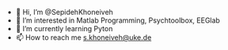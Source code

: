 - 👋 Hi, I’m @SepidehKhoneiveh
- 👀 I’m interested in Matlab Programming, Psychtoolbox, EEGlab 
- 🌱 I’m currently learning Pyton
- 📫 How to reach me s.khoneiveh@uke.de

<!---
SepidehKhoneiveh/SepidehKhoneiveh is a ✨ special ✨ repository because its `README.md` (this file) appears on your GitHub profile.
You can click the Preview link to take a look at your changes.
--->
